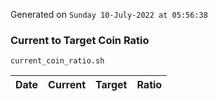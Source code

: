 Generated on `Sunday 10-July-2022 at 05:56:38`

### Current to Target Coin Ratio
`current_coin_ratio.sh`

Date|Current|Target|Ratio
---|---|---|---

